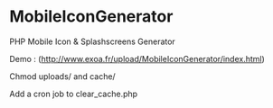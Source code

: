 # MobileIconGenerator
PHP Mobile Icon &amp; Splashscreens Generator

Demo : (http://www.exoa.fr/upload/MobileIconGenerator/index.html)

Chmod uploads/ and cache/

Add a cron job to clear_cache.php

